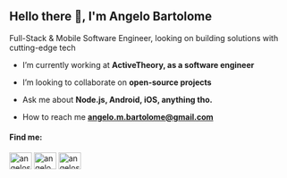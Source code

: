<h2>Hello there 👋, I'm Angelo Bartolome</h2>
Full-Stack & Mobile Software Engineer, looking on building solutions with cutting-edge tech

- I’m currently working at **ActiveTheory, as a software engineer**

- I’m looking to collaborate on **open-source projects**

- Ask me about **Node.js, Android, iOS, anything tho.**

- How to reach me **angelo.m.bartolome@gmail.com**

<h4 align="left">Find me:</h4>
<p align="left">
<a href="https://twitter.com/angelosmb7" target="blank"><img align="center" src="https://raw.githubusercontent.com/rahuldkjain/github-profile-readme-generator/master/src/images/icons/Social/twitter.svg" alt="angelosmb7" height="30" width="40" /></a>
<a href="https://linkedin.com/in/angelombartolome" target="blank"><img align="center" src="https://raw.githubusercontent.com/rahuldkjain/github-profile-readme-generator/master/src/images/icons/Social/linked-in-alt.svg" alt="angelombartolome" height="30" width="40" /></a>
<a href="https://instagram.com/angelosmb" target="blank"><img align="center" src="https://raw.githubusercontent.com/rahuldkjain/github-profile-readme-generator/master/src/images/icons/Social/instagram.svg" alt="angelosmb" height="30" width="40" /></a>
</p>
